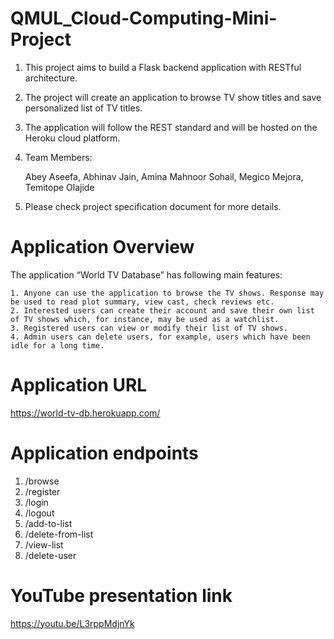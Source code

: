 # QMUL_Cloud-Computing-Mini-Project

1. This project aims to build a Flask backend application with RESTful architecture.
2. The project will create an application to browse TV show titles and save personalized list of TV titles.
3. The application will follow the REST standard and will be hosted on the Heroku cloud platform.
4. Team Members:

      Abey Aseefa, Abhinav Jain, Amina Mahnoor Sohail, Megico Mejora, Temitope Olajide
5. Please check project specification document for more details.

# Application Overview

The application “World TV Database” has following main features:

    1. Anyone can use the application to browse the TV shows. Response may be used to read plot summary, view cast, check reviews etc.
    2. Interested users can create their account and save their own list of TV shows which, for instance, may be used as a watchlist.
    3. Registered users can view or modify their list of TV shows. 
    4. Admin users can delete users, for example, users which have been idle for a long time.

# Application URL

https://world-tv-db.herokuapp.com/

# Application endpoints

1. /browse
2. /register
3. /login
4. /logout
5. /add-to-list
6. /delete-from-list
7. /view-list
8. /delete-user


# YouTube presentation link

https://youtu.be/L3rppMdjnYk

